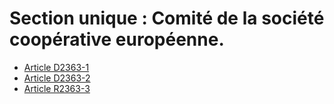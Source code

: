# Section unique : Comité de la société coopérative européenne.

* [Article D2363-1](./LEGIARTI000018776755.md)
* [Article D2363-2](./LEGIARTI000018776749.md)
* [Article R2363-3](./LEGIARTI000018776708.md)
